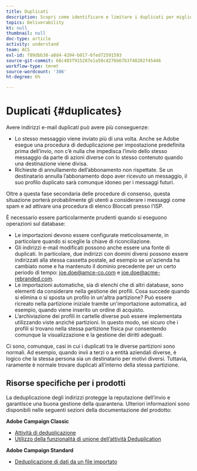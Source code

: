 ```yaml
---
title: Duplicati
description: Scopri come identificare e limitare i duplicati per migliorare il recapito messaggi.
topics: Deliverability
kt: null
thumbnail: null
doc-type: article
activity: understand
team: ACS
exl-id: f89dbb38-a8d4-4294-b017-6fed72591593
source-git-commit: 68c403f915287e1a50cd276b67b3f48202f45446
workflow-type: tm+mt
source-wordcount: '386'
ht-degree: 6%

---
```


# Duplicati {#duplicates}

Avere indirizzi e-mail duplicati può avere più conseguenze:

* Lo stesso messaggio viene inviato più di una volta. Anche se Adobe esegue una procedura di deduplicazione per impostazione predefinita prima dell’invio, non c’è nulla che impedisca l’invio dello stesso messaggio da parte di azioni diverse con lo stesso contenuto quando una destinazione viene divisa.
* Richieste di annullamento dell’abbonamento non rispettate. Se un destinatario annulla l’abbonamento dopo aver ricevuto un messaggio, il suo profilo duplicato sarà comunque idoneo per i messaggi futuri.

Oltre a questa fase secondaria delle procedure di consenso, questa situazione porterà probabilmente gli utenti a considerare i messaggi come spam e ad attivare una procedura di elenco Bloccati presso l&#39;ISP.

È necessario essere particolarmente prudenti quando si eseguono operazioni sul database:

* Le importazioni devono essere configurate meticolosamente, in particolare quando si sceglie la chiave di riconciliazione.
* Gli indirizzi e-mail modificati possono anche essere una fonte di duplicati. In particolare, due indirizzi con domini diversi possono essere indirizzati alla stessa cassetta postale, ad esempio se un&#39;azienda ha cambiato nome e ha mantenuto il dominio precedente per un certo periodo di tempo: joe.doe@amce-co.com e joe.doe@acme-rebranded.com.
* Le importazioni automatiche, sia di elenchi che di altri database, sono elementi da considerare nella gestione dei profili. Cosa succede quando si elimina o si sposta un profilo in un&#39;altra partizione? Può essere ricreato nella partizione iniziale tramite un&#39;importazione automatica, ad esempio, quando viene inserito un ordine di acquisto.
* L’archiviazione dei profili in cartelle diverse può essere implementata utilizzando viste anziché partizioni. In questo modo, sei sicuro che i profili si trovano nella stessa partizione fisica pur consentendo comunque la visualizzazione e la gestione dei diritti adeguati.

Ci sono, comunque, casi in cui i duplicati tra le diverse partizioni sono normali. Ad esempio, quando invii a terzi o a entità aziendali diverse, è logico che la stessa persona sia un destinatario per motivi diversi. Tuttavia, raramente è normale trovare duplicati all’interno della stessa partizione.

## Risorse specifiche per i prodotti

La deduplicazione degli indirizzi protegge la reputazione dell’invio e garantisce una buona gestione della quarantena. Ulteriori informazioni sono disponibili nelle seguenti sezioni della documentazione del prodotto:

**Adobe Campaign Classic**

* [Attività di deduplicazione](https://experienceleague.adobe.com/docs/campaign-classic/using/automating-with-workflows/targeting-activities/deduplication.html)
* [Utilizzo della funzionalità di unione dell’attività Deduplication](https://experienceleague.adobe.com/docs/campaign-classic/using/automating-with-workflows/use-cases/data-management/deduplication-merge.html?lang=it)

**Adobe Campaign Standard**

* [Deduplicazione di dati da un file importato](https://experienceleague.adobe.com/docs/campaign-standard/using/managing-processes-and-data/workflow-use-case/data-management/deduplicating-data-imported-file.html)

